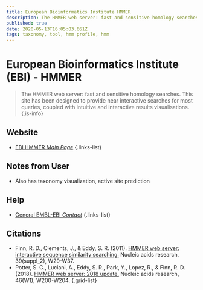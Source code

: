 ```yaml
---
title: European Bioinformatics Institute HMMER
description: The HMMER web server: fast and sensitive homology searches. This site has been designed to provide near interactive searches for most queries, coupled with intuitive and interactive results visualisations.
published: true
date: 2020-05-13T16:05:03.661Z
tags: taxonomy, tool, hmm profile, hmm
---
```


# European Bioinformatics Institute (EBI) - HMMER

> The HMMER web server: fast and sensitive homology searches. This site has been designed to provide near interactive searches for most queries, coupled with intuitive and interactive results visualisations. 
{.is-info}

## Website

- [EBI HMMER *Main Page*](https://www.ebi.ac.uk/Tools/hmmer/)
{.links-list}

## Notes from User
- Also has taxonomy visualization, active site prediction

## Help

- [General EMBL-EBI *Contact*](https://www.ebi.ac.uk/support/hmmer) 
{.links-list}

## Citations

- Finn, R. D., Clements, J., & Eddy, S. R. (2011). [HMMER web server: interactive sequence similarity searching.](https://academic.oup.com/nar/article/39/suppl_2/W29/2506513) Nucleic acids research, 39(suppl_2), W29-W37.
- Potter, S. C., Luciani, A., Eddy, S. R., Park, Y., Lopez, R., & Finn, R. D. (2018). [HMMER web server: 2018 update.](https://academic.oup.com/nar/article/46/W1/W200/5037715) Nucleic acids research, 46(W1), W200-W204.
{.grid-list}